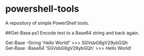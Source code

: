 powershell-tools
=======

A repository of simple PowerShell tools.

##Get-Base.ps1
Encode text to a Base64 string and back again.

Get-Base -String 'Hello World!' >>> SGVsbG8gV29ybGQh  
Get-Base -Base64 'SGVsbG8gV29ybGQh' >>> Hello World!
